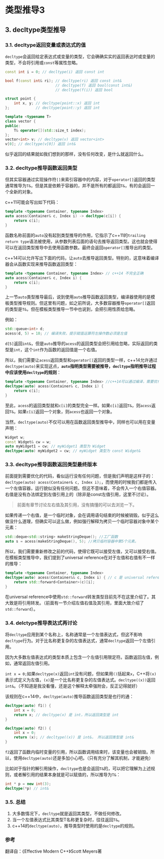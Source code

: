 # 类型推导3

## 3. decltype类型推导

### 3.1. decltype返回变量或表达式的值

`decltype`会返回给定表达式或变量的类型，它会确确实实的返回表达时或变量的类型，不会将引用或`const`等属性忽略。

```c++
const int i = 0; // decltype(i) 返回 const int

bool f(const int& ri); // decltype(ri) 返回 const int&
                       // decltype(f) 返回 bool(const int&)
                       // decltype(f(i)) 返回 bool

struct point {
    int x, y; // decltype(point::x) 返回 int
};            // decltype(point::y) 返回 int

template <typename T>
class vector {
public:
    T& operator[](std::size_t index);
};
vector<int> v; // decltype(v) 返回 vector<int>
v[0]; // decltype(v[0]) 返回 int&
```
似乎返回的结果就如我们想到的那样，没有任何改变，是什么就返回什么。

### 3.2. decltype推导函数返回类型

但其实容器通过实现操作符`[]`来索引容器中的内容，对于`operator[]`返回的类型通常推导为`T&`，但是其是依赖于容器的，并不是所有的都返回`T&`，有的会返回一个全新的对象。

c++11可能会写出如下代码：

```c++
template <typename Container, typename Index>
auto acess(Container& c, Index i) -> decltype(c[i]) {
    return c[i];
}
```

函数名称前面的`auto`没有起到类型推导的作用，它指示了c++11的`trailing return type`语法被使用，从参数列表后面的语句去推导返回类型。这也就会使得可以在返回类型推导中去使用函数参数。最终会返回`operator[]`推导出的类型。

c++14可以允许写出下面的代码，让`auto`去推导返回类型。特别的，这意味着编译器会从函数实现来推导函数返回类型：

```c++
template <typename Container, typename Index> // c++14 不完全正确
auto acess(Container& c, Index i) {
    return c[i];
}
```

上一节`auto`类型推导最后，说到使用`auto`推导函数返回类型，编译器使用的是模板类型推导规则。但这里有问题，如之前所说，大多数容器推导`operator[]`返回的类型是`T&`，但在模板类型推导一节中也说到，会把引用性质给忽略。

例如：

```c++
std::queue<int> d;
acess(d, 5) = 10; // 编译失败，提示赋值运算符左操作数必须是左值
```

`d[5]`返回`int&`，但是`auto`推导的`acess`的返回类型会把引用给忽略，实际返回的类型是`int`，这个`int`作为函数的返回值是一个右值。

所以，我们需要让`acess`返回类型和`operator[]`返回的类型一样，c++14允许通过`decltype(auto)`来实现这点，**`auto`指明类型需要被推导，`decltype`指明推导过程中应该使用`decltype`的规则**：

```c++
template <typename Container, typename Index> //c++14可以通过编译，需要优化
decltype(auto) acess(Container& c, Index i) {
    return c[i];
}
```

至此，`acess`的返回类型就和`c[i]`的类型完全一样。如果`c[i]`返回`T&`，则`acess`返回`T&`，如果`c[i]`返回一个对象，则`acess`也返回一个对象。

当然，`decltype(auto)`不仅可以用在函数返回类型推导中，同样也可以用在变量声明：

```c++
Widget w;
const Widget& cw = w;
auto myWidget1 = cw; // myWidget1 类型为 Widget
decltype(auto) myWidget2 = cw; // myWidget 类型为 const Widget&
```

### 3.3. decltype推导函数返回类型最终版本

前面提到需要优化的代码，看似运行没有任何问题，但是我们声明是这样子的：`decltype(auto) acess(Container& c, Index i);`，而使用的时候我们都是传入一个左值容器，运行貌似没有任何问题。但这不意味着，不会传入一个右值容器。右值是没有办法绑定到左值引用上的（除非是const左值引用，这里不讨论）。

> 前面有章节讨论左右值及其引用，没有搞懂的可以去浏览一下。

如果传递一个右值，是一个临时对象，会在调用语句结束的时候被销毁。似乎这么做没什么道理，但确实可以这么做，例如强行解释为拷贝一个临时容器对象中某个元素：

```c++
std::deque<std::string> makeStringDeque(); //工厂函数
auto s = acess(makeStringDeque(), 5); //拷贝临时容器中第5个元素。
```

所以，我们需要重新修改之前的代码，使得它既可以接受左值，又可以接受右值。在模板类型推导中，我们提到了universal reference在对于左值和右值有不一样的推导：

```c++
template <typename Container, typename Index>
decltype(auto) acess(Container&& c, Index i) { // c 是 universal reference
    return std::forward<Container>(c)[i];
}
```
在universal reference中使用`std::forward`转发类型目前先不在这里介绍了。其大致是将引用转发。（前面有一节介绍左值右值及其引用，里面大致介绍了`std::forward`）。

### 3.4. delctype推导表达式再讨论

将`decltype`应用到某个名称上，名称通常是一个左值表达式，但这不影响`decltype`行为。对于比名称更复杂的左值表达式，通常`decltype`返回一个左值引用。

因为大多数左值表达式的类型本质上包含一个左值引用限定符。函数返回左值，例如，通常返回左值引用。

`int x = 0;`如果`decltype(x)`返回`int`没有问题，但如果用`()`括起来`x`，C++将`(x)`表示式定义为左值，`(x)`是一个比名称更复杂的左值表达式。`decltype((x))`返回`int&`。（不知道是我没看懂，还是这个解释太牵强附会，反正记得就好）

该规则在c++14中，`decltype(auto)`推导函数返回类型是也行的通：

```c++
decltype(auto) f1() {
    int x = 0;
    return x; // decltype(x) 是 int，所以返回类型是 int
}

decltype(auto) f2() {
    int x = 0;
    return (x); // decltype((x)) 是 int&， 所以返回类型是 int&
}
```

`f2`返回了函数内临时变量的引用，所以函数调用结束时，该变量也会被销毁。所以，使用`decltype(auto)`还是多加小心吧。（只有充分了解其机制，才能避免）

比如对于指针的解引用操作，`decltype`也是会返回`T&`的，可以把它理解为上述规则，或者解引用的结果本身就是可以赋值的，所以推导为`T&`：

```c++
int * p = new int(3);
decltype(*p) // int&
```

### 3.5. 总结

1. 大多数情况下，`decltype`就是返回其类型，不做任何修改。
2. 当一个左值表达式比其类型T名称更复杂时，往往返回`T&`。
3. c++14的`decltype(auto)`，推导类型时使用的是`decltype`的规则。

### 参考

翻译自：《Effective Modern C++》Scott Meyers著